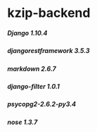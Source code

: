 # kzip-backend

##### Django 1.10.4
##### djangorestframework 3.5.3
##### markdown 2.6.7
##### django-filter 1.0.1
##### psycopg2-2.6.2-py3.4
##### nose 1.3.7